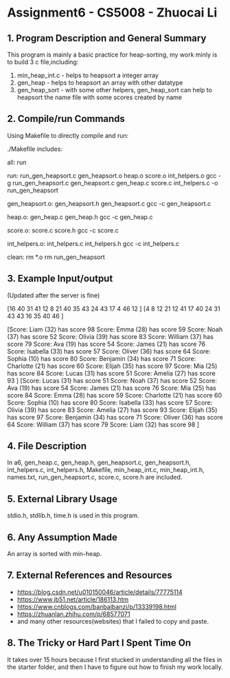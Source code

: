 # Assignment6 - CS5008 - Zhuocai Li

## 1. Program Description and General Summary
This program is mainly a basic practice for heap-sorting, my work minly is to build 3 c file,including:
1. min_heap_int.c - helps to heapsort a integer array
2. gen_heap - helps to heapsort an array with other datatype
3. gen_heap_sort - with some other helpers, gen_heap_sort can help to heapsort the name file with
some scores created by name


## 2. Compile/run Commands
Using Makefile to directly compile and run:

./Makefile includes:

all: run


run: run_gen_heapsort.c gen_heapsort.o heap.o score.o int_helpers.o
	gcc -g run_gen_heapsort.c gen_heapsort.c gen_heap.c score.c int_helpers.c -o run_gen_heapsort

gen_heapsort.o: gen_heapsort.h gen_heapsort.c 
	gcc -c gen_heapsort.c 

heap.o: gen_heap.c gen_heap.h
	gcc -c gen_heap.c

score.o: score.c score.h
	gcc -c score.c

int_helpers.o: int_helpers.c int_helpers.h
	gcc -c int_helpers.c

clean: 
	rm *.o
	rm run_gen_heapsort

## 3. Example Input/output

(Updated after the server is fine)

[16 40 31 41 12 8 21 40 35 43 24 43 17 4 46 12 ]
[4 8 12 21 12 41 17 40 24 31 43 43 16 35 40 46 ]




[Score: Liam (32) has score 98
Score: Emma (28) has score 59
Score: Noah (37) has score 52
Score: Olivia (39) has score 83
Score: William (37) has score 79
Score: Ava (19) has score 54
Score: James (21) has score 76
Score: Isabella (33) has score 57
Score: Oliver (36) has score 64
Score: Sophia (10) has score 80
Score: Benjamin (34) has score 71
Score: Charlotte (21) has score 60
Score: Elijah (35) has score 97
Score: Mia (25) has score 84
Score: Lucas (31) has score 51
Score: Amelia (27) has score 93
]
[Score: Lucas (31) has score 51
Score: Noah (37) has score 52
Score: Ava (19) has score 54
Score: James (21) has score 76
Score: Mia (25) has score 84
Score: Emma (28) has score 59
Score: Charlotte (21) has score 60
Score: Sophia (10) has score 80
Score: Isabella (33) has score 57
Score: Olivia (39) has score 83
Score: Amelia (27) has score 93
Score: Elijah (35) has score 97
Score: Benjamin (34) has score 71
Score: Oliver (36) has score 64
Score: William (37) has score 79
Score: Liam (32) has score 98
]

## 4. File Description
In a6, gen_heap.c, gen_heap.h, gen_heapsort.c, gen_heapsort.h, int_helpers.c, int_helpers.h, Makefile, min_heap_int.c, min_heap_int.h, names.txt, run_gen_heapsort.c, score.c, score.h are included.

## 5. External Library Usage
stdio.h, stdlib.h, time.h is used in this program.

## 6. Any Assumption Made
An array is sorted with min-heap.

## 7. External References and Resources
- https://blog.csdn.net/u010150046/article/details/77775114
- https://www.jb51.net/article/186113.htm
- https://www.cnblogs.com/banbaibanzi/p/13339198.html
- https://zhuanlan.zhihu.com/p/68577071
- and many other resources(websites) that I failed to copy and paste.

## 8. The Tricky or Hard Part I Spent Time On
It takes over 15 hours because I first stucked in understanding all the files in the starter folder, and then I have to figure out how to finish my work locally.